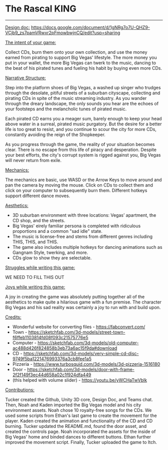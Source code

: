 # The Rascal KING
-----------------
<ins>Design doc:</ins>
https://docs.google.com/document/d/1gNRg7o7U-QHZ9-VCjb9_zs7pamVRwxr2pFmowbwjnCQ/edit?usp=sharing

<ins>The intent of your game:</ins>

Collect CDs, burn them onto your own collection, and use the money earned from pirating to support Big Vegas' lifestyle. The more money you put in your wallet, the more Big Vegas can twerk to the music, dancing to the beat of his pirated tunes and fueling his habit by buying even more CDs.

<ins>Narrative Structure:</ins>

Step into the platform shoes of Big Vegas, a washed up singer who trudges through the desolate, pitiful streets of a suburban cityscape, collecting and pirating CDs in spite of the music streaming industry. As you wander through the dreary landscape, the only sounds you hear are the echoes of your footsteps and the melancholic tunes of pirated music.

Each pirated CD earns you a meager sum, barely enough to keep your head above water in a surreal, pirated music purgatory. But the desire for a better life is too great to resist, and you continue to scour the city for more CDs, constantly avoiding the reign of the Shopkeeper.

As you progress through the game, the reality of your situation becomes clear. There is no escape from this life of piracy and desperation. Despite your best efforts, the city's corrupt system is rigged against you, Big Vegas will never return from exile.

<ins>Mechanics:</ins>

The mechanics are basic, use WASD or the Arrow Keys to move around and pan the camera by moving the mouse. Click on CDs to collect them and click on your computer to subsequently burn them. Different hotkeys support different dance moves.

<ins>Aesthetics:</ins>

- 3D suburban environment with three locations: Vegas’ apartment, the CD shop, and the streets.
- Big Vegas' eirely familiar persona is completed with ridiculous proportions and a common "sad idle" state.
- The music is license-free and stems from different genres including THIS, THIS, and THIS.
- The game also includes multiple hotkeys for dancing animations such as Gangnam Style, twerking, and more.
- CDs glow to show they are selectable.

<ins>Struggles while writing this game:</ins>

WE NEED TO FILL THIS OUT

<ins>Joys while writing this game:</ins>

A joy in creating the game was absolutely putting together all of the aesthetics to make quite a hilarious game with a fun premise. The character Big Vegas and his sad reality was certainly a joy to run with and build upon.


<ins>Credits:</ins>

- Wonderful website for converting files - https://fabconvert.com/
- Town - https://sketchfab.com/3d-models/street-town-f6ffeb1103814fd08f093c21575776e5
- Computer - https://sketchfab.com/3d-models/old-computer-ac488d426f824858b3eb73a6ac15f9da#download
- CD - https://sketchfab.com/3d-models/very-simple-cd-disc-9749f5ba1221476993376a3cb8fee1a5
- Pizzeria - https://www.turbosquid.com/3d-models/3d-pizzeria-1516180
- Door - https://sketchfab.com/3d-models/door-with-frame-2f2f149f3ec44d658a02c1f924dfa449
- (this helped with volume slider) - https://youtu.be/yWCHaTwVblk

<ins>Contributions:</ins>

Tucker created the Github, Unity 3D core, Design Doc, and Teams chat. Then, Noah and Kaden imported the Big Vegas model and his city environment assets. Noah chose 10 royalty-free songs for the CDs. We used some scripts from Ethan's last game to create the movement for the player. Kaden created the animation and functionality of the CD and CD burning. Tucker updated the README.md, found the door asset, and created the controls page. Noah incorporated the assets for the inside of Big Vegas' home and binded dances to different buttons. Ethan further improved the movement script. Finally, Tucker uploaded the game to Itch.
